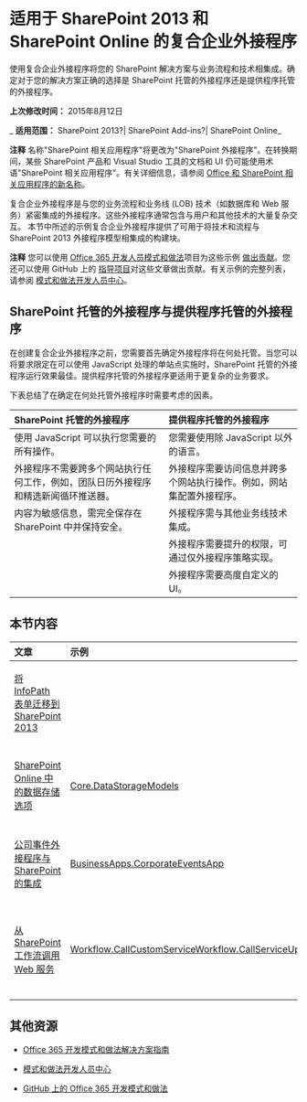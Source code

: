 ﻿
# 适用于 SharePoint 2013 和 SharePoint Online 的复合企业外接程序
使用复合企业外接程序将您的 SharePoint 解决方案与业务流程和技术相集成。确定对于您的解决方案正确的选择是 SharePoint 托管的外接程序还是提供程序托管的外接程序。

 **上次修改时间：** 2015年8月12日

 _ **适用范围：** SharePoint 2013?| SharePoint Add-ins?| SharePoint Online_

 **注释**  名称"SharePoint 相关应用程序"将更改为"SharePoint 外接程序"。在转换期间，某些 SharePoint 产品和 Visual Studio 工具的文档和 UI 仍可能使用术语"SharePoint 相关应用程序"。有关详细信息，请参阅 [Office 和 SharePoint 相关应用程序的新名称](05b07b04-6c8b-4b7e-bd86-e32c589dfead.md#bk_newname)。

复合企业外接程序是与您的业务流程和业务线 (LOB) 技术（如数据库和 Web 服务）紧密集成的外接程序。这些外接程序通常包含与用户和其他技术的大量复杂交互。
本节中所述的示例复合企业外接程序提供了可用于将技术和流程与 SharePoint 2013 外接程序模型相集成的构建块。

 **注释**  您可以使用 [Office 365 开发人员模式和做法](https://github.com/OfficeDev/PnP)项目为这些示例 [做出贡献](https://github.com/OfficeDev/PnP/wiki/contributing-to-Office-365-developer-patterns-and-practices)。您还可以使用 GitHub 上的 [指导项目](https://github.com/OfficeDev/PnP-Guidance)对这些文章做出贡献。有关示例的完整列表，请参阅 [模式和做法开发人员中心](http://dev.office.com/patterns-and-practices)。 


## SharePoint 托管的外接程序与提供程序托管的外接程序

在创建复合企业外接程序之前，您需要首先确定外接程序将在何处托管。当您可以将要求限定在可以使用 JavaScript 处理的单站点实施时，SharePoint 托管的外接程序运行效果最佳。提供程序托管的外接程序更适用于更复杂的业务要求。

下表总结了在确定在何处托管外接程序时需要考虑的因素。



|**SharePoint 托管的外接程序**|**提供程序托管的外接程序**|
|:-----|:-----|
|使用 JavaScript 可以执行您需要的所有操作。|您需要使用除 JavaScript 以外的语言。|
|外接程序不需要跨多个网站执行任何工作，例如，团队日历外接程序和精选新闻循环推送器。|外接程序需要访问信息并跨多个网站执行操作。例如，网站集配置外接程序。|
|内容为敏感信息，需完全保存在 SharePoint 中并保持安全。|外接程序需与其他业务线技术集成。|
||外接程序需要提升的权限，可通过仅外接程序策略实现。|
||外接程序需要高度自定义的 UI。|

## 本节内容



|**文章**|**示例**|**介绍如何...**|
|:-----|:-----|:-----|
|[将 InfoPath 表单迁移到 SharePoint 2013](migrate-infopath-forms-to-sharepoint.md)||将您的 InfoPath 2013 表单迁移到其他受支持的技术。|
|[SharePoint Online 中的数据存储选项](data-storage-options-in-sharepoint-online.md)|[Core.DataStorageModels](https://github.com/OfficeDev/PnP/tree/dev/Samples/Core.DataStorageModels)|使用不同类型的存储模型来存储 SharePoint Online 数据。|
|[公司事件外接程序与 SharePoint 的集成](corporate-app-event-registration-with-sharepoint.md)|[BusinessApps.CorporateEventsApp ](https://github.com/OfficeDev/PnP/tree/dev/Solutions/BusinessApps.CorporateEventsApp)|使用提供程序托管的外接程序来实施复杂的业务任务。|
|[从 SharePoint 工作流调用 Web 服务](call-web-services-from-sharepoint-workflows.md)|[Workflow.CallCustomService](https://github.com/OfficeDev/PnP/tree/dev/Samples/Workflow.CallCustomService)[Workflow.CallServiceUpdateSPViaProxy](https://github.com/OfficeDev/PnP/tree/dev/Samples/Workflow.CallServiceUpdateSPViaProxy)[Workflow.AssociateToHostWeb](https://github.com/OfficeDev/PnP/tree/dev/Samples/Workflow.AssociateToHostWeb)|使用提供程序托管的外接程序调用包含业务数据的远程 Web 服务。|

## 其他资源



- [Office 365 开发模式和做法解决方案指南](office-365-development-patterns-and-practices-solution-guidance.md)
    
- [模式和做法开发人员中心](http://dev.office.com/patterns-and-practices)
    
- [GitHub 上的 Office 365 开发模式和做法](https://github.com/OfficeDev/PnP)
    
